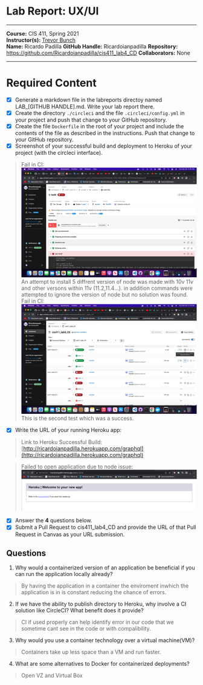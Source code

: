 # Lab Report: UX/UI
___
**Course:** CIS 411, Spring 2021  
**Instructor(s):** [Trevor Bunch](https://github.com/trevordbunch)  
**Name:** Ricardo Padilla
**GitHub Handle:** Ricardoianpadilla 
**Repository:** https://github.com/Ricardoianpadilla/cis411_lab4_CD
**Collaborators:** None
___

# Required Content

- [x] Generate a markdown file in the labreports directoy named LAB_[GITHUB HANDLE].md. Write your lab report there.
- [x] Create the directory ```./circleci``` and the file ```.circleci/config.yml``` in your project and push that change to your GitHub repository.
- [x] Create the file ```Dockerfile``` in the root of your project and include the contents of the file as described in the instructions. Push that change to your GitHub repository.
- [x] Screenshot of your successful build and deployment to Heroku of your project (with the circleci interface).  

> Fail in CI: ![Successful Build](../assets/herohuCI.png)
An attempt to install 5 diffrent version of node was made with 10v 11v and other versons within 11v (11.2,11.4...). in addition commands were attempted to ignore the version of node but no solution was found.
> Fail in CI: ![Successful Build](../assets/Config2success.png)
This is the second test which was a success.


- [x] Write the URL of your running Heroku app:  
> Link to Heroku Successful Build: [http://ricardoianpadilla.herokuapp.com/graphql](http://ricardoianpadilla.herokuapp.com/graphql)
  
> Failed to open application due to node issue: ![Successful Build](../assets/herokuSS.png)

- [x] Answer the **4** questions below.
- [x] Submit a Pull Request to cis411_lab4_CD and provide the URL of that Pull Request in Canvas as your URL submission.

## Questions
1. Why would a containerized version of an application be beneficial if you can run the application locally already?
> By having the application in a container the enviroment inwhich the application is in is constant reducing the chance of errors.
2. If we have the ability to publish directory to Heroku, why involve a CI solution like CircleCI? What benefit does it provide?
> CI if used properly can help identify error in our code that we sometime cant see in the code or with compalibility.
3. Why would you use a container technology over a virtual machine(VM)?
> Containers take up less space than a VM and run faster.
4. What are some alternatives to Docker for containerized deployments?
> Open VZ and Virtual Box